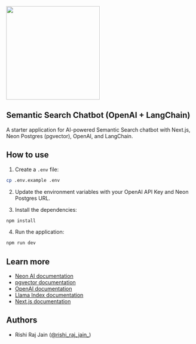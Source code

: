 <img width="250px" src="https://raw.githubusercontent.com/neondatabase/website/a898a3ff9c2786a3fd4691d083eb8f3c751e008b/src/images/logo-white.svg" />

## Semantic Search Chatbot (OpenAI + LangChain)

A starter application for AI-powered Semantic Search chatbot with Next.js, Neon Postgres (pgvector), OpenAI, and LangChain.

## How to use

1. Create a `.env` file:

```bash
cp .env.example .env
```

2. Update the environment variables with your OpenAI API Key and Neon Postgres URL.

3. Install the dependencies:

```bash
npm install
```

4. Run the application:

```bash
npm run dev
```

## Learn more

- [Neon AI documentation](https://neon.tech/docs/ai/ai-intro)
- [pgvector documentation](https://github.com/pgvector/pgvector)
- [OpenAI documentation](https://platform.openai.com/docs/introduction)
- [Llama Index documentation](https://llama.meta.com/docs/get-started/)
- [Next.js documentation](https://nextjs.org/docs)

## Authors

- Rishi Raj Jain ([@rishi_raj_jain_](https://twitter.com/rishi_raj_jain_))
